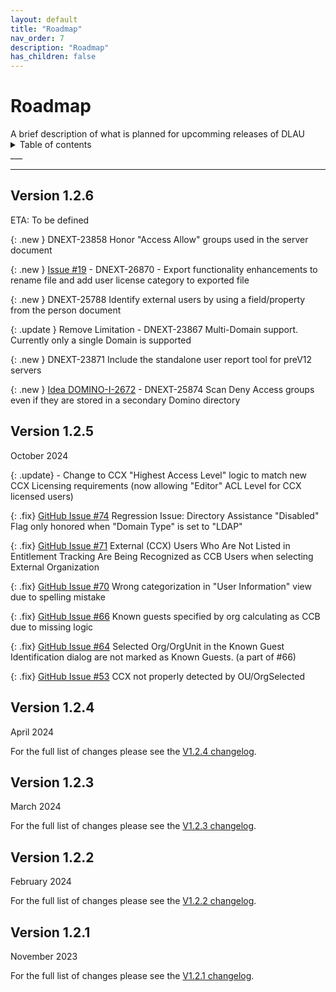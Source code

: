 ```yaml
---
layout: default
title: "Roadmap"
nav_order: 7
description: "Roadmap"
has_children: false
---
```


<h1>Roadmap</h1>
A brief description of what is planned for upcomming releases of DLAU

<details close markdown="block">
  <summary>
    Table of contents
  </summary>
  {: .text-delta }
1. TOC
{:toc}
</details>
___

___
## Version 1.2.6
ETA: To be defined

{: .new }
DNEXT-23858 Honor "Access Allow" groups used in the server document

{: .new }
[Issue #19](https://github.com/HCL-TECH-SOFTWARE/domino-license-analysis-utility-DLAU/issues/19) - DNEXT-26870 - Export functionality enhancements to rename file and add user license category to exported file

{: .new }
DNEXT-25788	Identify external users by using a field/property from the person document

{: .update }
Remove Limitation - DNEXT-23867 Multi-Domain support. Currently only a single Domain is supported

{: .new }
DNEXT-23871 Include the standalone user report tool for preV12 servers

{: .new }
[Idea DOMINO-I-2672](https://domino-ideas.hcltechsw.com/ideas/DOMINO-I-2672) - DNEXT-25874 Scan Deny Access groups even if they are stored in a secondary Domino directory

## Version 1.2.5
October 2024

{: .update} - Change to CCX "Highest Access Level" logic to match new CCX Licensing requirements (now allowing "Editor" ACL Level for CCX licensed users)

{: .fix} [GitHub Issue #74](https://github.com/HCL-TECH-SOFTWARE/domino-license-analysis-utility-DLAU/issues/74) Regression Issue: Directory Assistance "Disabled" Flag only honored when "Domain Type" is set to "LDAP"

{: .fix} [GitHub Issue #71](https://github.com/HCL-TECH-SOFTWARE/domino-license-analysis-utility-DLAU/issues/71) External (CCX) Users Who Are Not Listed in Entitlement Tracking Are Being Recognized as CCB Users when selecting External Organization
  
{: .fix} [GitHub Issue #70](https://github.com/HCL-TECH-SOFTWARE/domino-license-analysis-utility-DLAU/issues/70) Wrong categorization in "User Information" view due to spelling mistake

{: .fix} [GitHub Issue #66](https://github.com/HCL-TECH-SOFTWARE/domino-license-analysis-utility-DLAU/issues/66) Known guests specified by org calculating as CCB due to missing logic

{: .fix} [GitHub Issue #64](https://github.com/HCL-TECH-SOFTWARE/domino-license-analysis-utility-DLAU/issues/64) Selected Org/OrgUnit in the Known Guest Identification dialog are not marked as Known Guests. (a part of #66)

{: .fix} [GitHub Issue #53](https://github.com/HCL-TECH-SOFTWARE/domino-license-analysis-utility-DLAU/issues/53) CCX not properly detected by OU/OrgSelected



## Version 1.2.4
April 2024

For the full list of changes please see the [V1.2.4 changelog](https://opensource.hcltechsw.com/domino-license-analysis-utility-DLAU/changelog/#updates-included-in-v124).

## Version 1.2.3
March 2024

For the full list of changes please see the [V1.2.3 changelog](https://opensource.hcltechsw.com/domino-license-analysis-utility-DLAU/changelog/#updates-included-in-v123).

## Version 1.2.2
February 2024

For the full list of changes please see the [V1.2.2 changelog](https://opensource.hcltechsw.com/domino-license-analysis-utility-DLAU/changelog/#updates-included-in-v122).

## Version 1.2.1
November 2023

For the full list of changes please see the [V1.2.1 changelog](https://opensource.hcltechsw.com/domino-license-analysis-utility-DLAU/changelog/#updates-included-in-v121).

